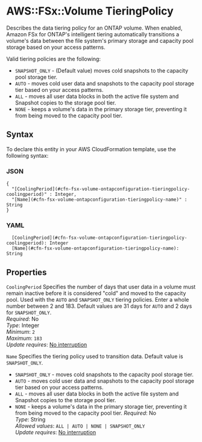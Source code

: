 # AWS::FSx::Volume TieringPolicy<a name="aws-properties-fsx-volume-ontapconfiguration-tieringpolicy"></a>

Describes the data tiering policy for an ONTAP volume\. When enabled, Amazon FSx for ONTAP's intelligent tiering automatically transitions a volume's data between the file system's primary storage and capacity pool storage based on your access patterns\.

Valid tiering policies are the following:
+  `SNAPSHOT_ONLY` \- \(Default value\) moves cold snapshots to the capacity pool storage tier\.
+  `AUTO` \- moves cold user data and snapshots to the capacity pool storage tier based on your access patterns\.
+  `ALL` \- moves all user data blocks in both the active file system and Snapshot copies to the storage pool tier\.
+  `NONE` \- keeps a volume's data in the primary storage tier, preventing it from being moved to the capacity pool tier\.

## Syntax<a name="aws-properties-fsx-volume-ontapconfiguration-tieringpolicy-syntax"></a>

To declare this entity in your AWS CloudFormation template, use the following syntax:

### JSON<a name="aws-properties-fsx-volume-ontapconfiguration-tieringpolicy-syntax.json"></a>

```
{
  "[CoolingPeriod](#cfn-fsx-volume-ontapconfiguration-tieringpolicy-coolingperiod)" : Integer,
  "[Name](#cfn-fsx-volume-ontapconfiguration-tieringpolicy-name)" : String
}
```

### YAML<a name="aws-properties-fsx-volume-ontapconfiguration-tieringpolicy-syntax.yaml"></a>

```
  [CoolingPeriod](#cfn-fsx-volume-ontapconfiguration-tieringpolicy-coolingperiod): Integer
  [Name](#cfn-fsx-volume-ontapconfiguration-tieringpolicy-name): String
```

## Properties<a name="aws-properties-fsx-volume-ontapconfiguration-tieringpolicy-properties"></a>

`CoolingPeriod`  <a name="cfn-fsx-volume-ontapconfiguration-tieringpolicy-coolingperiod"></a>
Specifies the number of days that user data in a volume must remain inactive before it is considered "cold" and moved to the capacity pool\. Used with the `AUTO` and `SNAPSHOT_ONLY` tiering policies\. Enter a whole number between 2 and 183\. Default values are 31 days for `AUTO` and 2 days for `SNAPSHOT_ONLY`\.  
*Required*: No  
*Type*: Integer  
*Minimum*: `2`  
*Maximum*: `183`  
*Update requires*: [No interruption](https://docs.aws.amazon.com/AWSCloudFormation/latest/UserGuide/using-cfn-updating-stacks-update-behaviors.html#update-no-interrupt)

`Name`  <a name="cfn-fsx-volume-ontapconfiguration-tieringpolicy-name"></a>
Specifies the tiering policy used to transition data\. Default value is `SNAPSHOT_ONLY`\.  
+  `SNAPSHOT_ONLY` \- moves cold snapshots to the capacity pool storage tier\.
+  `AUTO` \- moves cold user data and snapshots to the capacity pool storage tier based on your access patterns\.
+  `ALL` \- moves all user data blocks in both the active file system and Snapshot copies to the storage pool tier\.
+  `NONE` \- keeps a volume's data in the primary storage tier, preventing it from being moved to the capacity pool tier\.
*Required*: No  
*Type*: String  
*Allowed values*: `ALL | AUTO | NONE | SNAPSHOT_ONLY`  
*Update requires*: [No interruption](https://docs.aws.amazon.com/AWSCloudFormation/latest/UserGuide/using-cfn-updating-stacks-update-behaviors.html#update-no-interrupt)